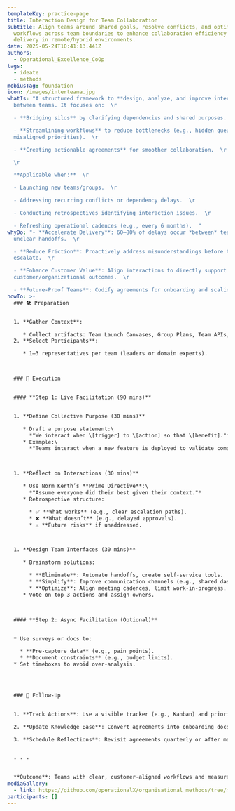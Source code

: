 ```yaml
---
templateKey: practice-page
title: Interaction Design for Team Collaboration
subtitle: Align teams around shared goals, resolve conflicts, and optimize
  workflows across team boundaries to enhance collaboration efficiency and value
  delivery in remote/hybrid environments.
date: 2025-05-24T10:41:13.441Z
authors:
  - Operational_Excellence_CoOp
tags:
  - ideate
  - methods
mobiusTag: foundation
icon: /images/interteama.jpg
whatIs: "A structured framework to **design, analyze, and improve interactions**
  between teams. It focuses on:  \r

  - **Bridging silos** by clarifying dependencies and shared purposes.  \r

  - **Streamlining workflows** to reduce bottlenecks (e.g., hidden queues,
  misaligned priorities).  \r

  - **Creating actionable agreements** for smoother collaboration.  \r

  \r

  **Applicable when:**  \r

  - Launching new teams/groups.  \r

  - Addressing recurring conflicts or dependency delays.  \r

  - Conducting retrospectives identifying interaction issues.  \r

  - Refreshing operational cadences (e.g., every 6 months).  "
whyDo: "- **Accelerate Delivery**: 60–80% of delays occur *between* teams due to
  unclear handoffs.  \r

  - **Reduce Friction**: Proactively address misunderstandings before they
  escalate.  \r

  - **Enhance Customer Value**: Align interactions to directly support
  customer/organizational outcomes.  \r

  - **Future-Proof Teams**: Codify agreements for onboarding and scaling.  "
howTo: >-
  ### 🛠️ Preparation


  1. **Gather Context**:  

     * Collect artifacts: Team Launch Canvases, Group Plans, Team APIs, or existing agreements.  
  2. **Select Participants**:  

     * 1–3 representatives per team (leaders or domain experts).  



  ### 🎯 Execution


  #### **Step 1: Live Facilitation (90 mins)**


  1. **Define Collective Purpose (30 mins)**  

     * Draft a purpose statement:\
       *"We interact when \[trigger] to \[action] so that \[benefit]."*  
     * Example:\
       *"Teams interact when a new feature is deployed to validate compliance so security risks are mitigated."*  



  1. **Reflect on Interactions (30 mins)**  

     * Use Norm Kerth’s **Prime Directive**:\
       *"Assume everyone did their best given their context."*  
     * Retrospective structure:  

       * ✅ **What works** (e.g., clear escalation paths).  
       * ❌ **What doesn’t** (e.g., delayed approvals).  
       * ⚠️ **Future risks** if unaddressed.  



  1. **Design Team Interfaces (30 mins)**  

     * Brainstorm solutions:  

       * **Eliminate**: Automate handoffs, create self-service tools.  
       * **Simplify**: Improve communication channels (e.g., shared dashboards).  
       * **Optimize**: Align meeting cadences, limit work-in-progress.  
     * Vote on top 3 actions and assign owners.  



  #### **Step 2: Async Facilitation (Optional)**


  * Use surveys or docs to:  

    * **Pre-capture data** (e.g., pain points).  
    * **Document constraints** (e.g., budget limits).  
  * Set timeboxes to avoid over-analysis.  




  ### 🔄 Follow-Up


  1. **Track Actions**: Use a visible tracker (e.g., Kanban) and prioritize quick wins.  

  2. **Update Knowledge Base**: Convert agreements into onboarding docs or team wikis.  

  3. **Schedule Reflections**: Revisit agreements quarterly or after major team changes.  


  - - -


  **Outcome**: Teams with clear, customer-aligned workflows and measurable reductions in cross-team friction.
mediaGallery:
  - link: https://github.com/operationalX/organisational_methods/tree/main
participants: []
---
```

